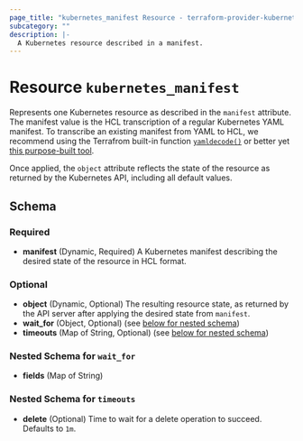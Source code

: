 ```yaml
---
page_title: "kubernetes_manifest Resource - terraform-provider-kubernetes-alpha"
subcategory: ""
description: |-
  A Kubernetes resource described in a manifest.
---
```


# Resource `kubernetes_manifest`

Represents one Kubernetes resource as described in the `manifest` attribute. The manifest value is the HCL transcription of a regular Kubernetes YAML manifest. To transcribe an existing manifest from YAML to HCL, we recommend using the Terrafrom built-in function [`yamldecode()`](https://www.terraform.io/docs/configuration/functions/yamldecode.html) or better yet [this purpose-built tool](https://github.com/jrhouston/tfk8s).

Once applied, the `object` attribute reflects the state of the resource as returned by the Kubernetes API, including all default values.


## Schema

### Required

- **manifest** (Dynamic, Required) A Kubernetes manifest describing the desired state of the resource in HCL format.

### Optional

- **object** (Dynamic, Optional) The resulting resource state, as returned by the API server after applying the desired state from `manifest`.
- **wait_for** (Object, Optional) (see [below for nested schema](#nestedatt--wait_for))
- **timeouts** (Map of String, Optional) (see [below for nested schema](#nestedatt--timeouts))

<a id="nestedatt--wait_for"></a>
### Nested Schema for `wait_for`

- **fields** (Map of String)

<a id="nestedatt--timeouts"></a>
### Nested Schema for `timeouts`

- **delete** (Optional) Time to wait for a delete operation to succeed. Defaults to `1m`.


